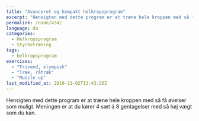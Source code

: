 ```yaml
---
title: "Avanceret og kompakt helkropsprogram"
excerpt: "Hensigten med dette program er at træne hele kroppen med så få øvelser som muligt. Meningen er at du kører 4 sæt á 8 gentagelser med så høj vægt som du kan."
permalink: /node/434/
language: da
categories:
  - Helkropsprogram
  - Styrketræning
tags:
  - helkropsprogram
exercises:
  - "Frivend, olympisk"
  - "Træk, råtræk"
  - "Muscle up"
last_modified_at: 2010-11-02T13:43:26Z
---
```


Hensigten med dette program er at træne hele kroppen med så få øvelser som muligt. Meningen er at du kører 4 sæt á 8 gentagelser med så høj vægt som du kan.
